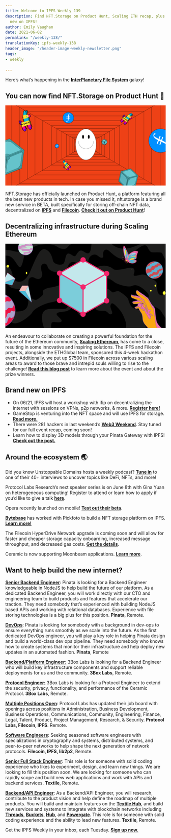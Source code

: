 ```yaml
---
title: Welcome to IPFS Weekly 139
description: Find NFT.Storage on Product Hunt, Scaling ETH recap, plus all that's
  new on IPFS!
author: Emily Vaughan
date: 2021-06-02
permalink: "/weekly-138/"
translationKey: ipfs-weekly-138
header_image: "/header-image-weekly-newsletter.png"
tags:
- weekly

---
```

Here’s what’s happening in the [**InterPlanetary File System**](https://ipfs.io/) galaxy!

## You can now find NFT.Storage on Product Hunt 🎉

![](../assets/fil-blog-nft-storage-notext.png)

NFT.Storage has officially launched on Product Hunt, a platform featuring all the best new products in tech. In case you missed it, nft.storage is a brand new service in BETA, built specifically for storing off-chain NFT data, decentralized on [**IPFS**](https://ipfs.io/) and [**Filecoin**](https://filecoin.io/). [**Check it out on Product Hunt**](https://www.producthunt.com/posts/nft-storage)!

## Decentralizing infrastructure during Scaling Ethereum

![](../assets/2021-04-14-cardheader-scaling-ethereum.png)

An endeavour to collaborate on creating a powerful foundation for the future of the Ethereum community, [**Scaling Ethereum**](https://scaling.ethglobal.co/), has come to a close, resulting in some innovative and inspiring solutions. The IPFS and Filecoin projects, alongside the ETHGlobal team, sponsored this 4-week hackathon event. Additionally, we put up $7500 in Filecoin across various scaling areas to award to those brave and intrepid souls willing to rise to the challenge! [**Read this blog post**](https://blog.ipfs.io/2021-05-26-scaling-ethereum-recap/) to learn more about the event and about the prize winners.

## Brand new on IPFS

* On 06/21, IPFS will host a workshop with ifip on decentralizing the internet with sessions on VPNs, p2p networks, & more. [**Register here!**](https://networking.ifip.org/2021/registration)
* GameStop is venturing into the NFT space and will use IPFS for storage. [**Read more.**](https://gmedd.com/transformation/gamestop-unveils-official-nft-project/)
* There were 281 hackers in last weekend’s [**Web3 Weekend**](https://web3.ethglobal.co/). Stay tuned for our full event recap, coming soon!
* Learn how to display 3D models through your Pinata Gateway with IPFS! [**Check out the post.**](https://medium.com/pinata/how-to-share-3d-models-with-ipfs-bb66df853962)

## Around the ecosystem 🌏

Did you know Unstoppable Domains hosts a weekly podcast? [**Tune in**](https://the-unstoppable-podcast.simplecast.com/episodes) to one of their 40+ interviews to uncover topics like DeFi, NFTs, and more!  
  
Protocol Labs Research’s next speaker series is on June 8th with Gina Yuan on heterogeneous computing! Register to attend or learn how to apply if you’d like to give a talk [**here**](https://github.com/protocol/research/blob/master/research-events/research-seminars.md).  
  
Opera recently launched on mobile! [**Test out their beta**](https://twitter.com/opera/status/1395296316687851522?s=20).  
  
[**Bytebase**](https://www.bytebase.cn/#/) has worked with Pickfoto to build a NFT storage platform on IPFS. [**Learn more!**](https://mp.weixin.qq.com/s/iywrIpWpphB2mY_5wNJJNg)  
  
The Filecoin HyperDrive Network upgrade is coming soon and will allow for faster and cheaper storage capacity onboarding, increased message throughput, and decreased gas costs. [**Get the details**](https://filecoin.io/blog/posts/filecoin-v13-hyperdrive-network-upgrade-unlocks-3-10x-increase-in-storage-onboarding/).  
  
Ceramic is now supporting Moonbeam applications. [**Learn more**](https://blog.ceramic.network/ceramic-and-idx-are-now-available-with-moonbeam/).

## Want to help build the new internet?

[**Senior Backend Engineer**](https://pinata.cloud/careers#2): Pinata is looking for a Backend Engineer knowledgeable in NodeJS to help build the future of our platform. As a dedicated Backend Engineer, you will work directly with our CTO and engineering team to build products and features that accelerate our traction. They need somebody that’s experienced with building NodeJS based APIs and working with relational databases. Experience with file storing technologies is a big plus for this position. **Pinata**, Remote.

[**DevOps**](https://pinata.cloud/careers#1): Pinata is looking for somebody with a background in dev-ops to ensure everything runs smoothly as we scale into the future. As the first dedicated DevOps engineer, you will play a key role in helping Pinata design and build a world-class dev ops pipeline. They need somebody who knows how to create systems that monitor their infrastructure and help deploy new updates in an automated fashion. **Pinata**, Remote

[**Backend/Platform Engineer:**](https://jobs.lever.co/3box) 3Box Labs is looking for a Backend Engineer who will build key infrastructure components and support reliable deployments for us and the community. **3Box Labs**, Remote.

[**Protocol Engineer:**](https://jobs.lever.co/3box) 3Box Labs is looking for a Protocol Engineer to extend the security, privacy, functionality, and performance of the Ceramic Protocol. **3Box Labs**, Remote.

[**Multiple Positions Open**](https://jobs.lever.co/protocol): Protocol Labs has updated their job board with openings across positions in Administration, Business Development, Business Operations, Communications, Community, Engineering, Finance, Legal, Talent, Product, Project Management, Research, & Security. **Protocol Labs, Filecoin, IPFS**. Remote.

[**Software Engineers**](https://jobs.lever.co/protocol): Seeking seasoned software engineers with specializations in cryptography and systems, distributed systems, and peer-to-peer networks to help shape the next generation of network protocols. **Filecoin, IPFS, lib2p2**, Remote.

[**Senior Full Stack Engineer**](https://boards.greenhouse.io/textileio/jobs/4017984004): This role is for someone with solid coding experience who likes to experiment, design, and learn new things. We are looking to fill this position soon. We are looking for someone who can rapidly scope and build new web applications and work with APIs and backend services. **Textile**, Remote.

[**Backend/API Engineer**](https://boards.greenhouse.io/textileio/jobs/4017981004): As a Backend/API Engineer, you will research, contribute to the product vision and help define the roadmap of multiple products. You will build and maintain features on the [**Textile Hub**](https://github.com/textileio/textile), and build new services and systems to integrate with blockchain networks including [**Threads**](https://github.com/textileio/go-threads), [**Buckets**](https://github.com/textileio/go-buckets), [**Hub**](https://github.com/textileio/textile), and [**Powergate**](https://github.com/textileio/powergate). This role is for someone with solid coding experience and the ability to lead new features. **Textile**, Remote.

Get the IPFS Weekly in your inbox, each Tuesday. [**Sign up now.**](https://ipfs.us4.list-manage.com/subscribe?u=25473244c7d18b897f5a1ff6b&id=cad54b2230)